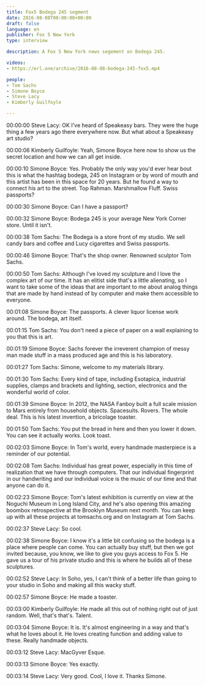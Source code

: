 ```yaml
---
title: Fox5 Bodega 245 segment
date: 2016-08-08T00:00:00+00:00
draft: false
language: en
publisher: Fox 5 New York
type: interview

description: A Fox 5 New York news segement on Bodega 245.

videos:
- https://erl.one/archive/2016-08-08-bodega-245-fox5.mp4

people:
- Tom Sachs
- Simone Boyce
- Steve Lacy
- Kimberly Guilfoyle

---
```


00:00:00 Steve Lacy: OK I've heard of Speakeasy bars. They were the huge thing a few years ago there everywhere now. But what about a Speakeasy art studio?

00:00:06 Kimberly Guilfoyle: Yeah, Simone Boyce here now to show us the secret location and how we can all get inside.

00:00:10 Simone Boyce: Yes. Probably the only way you'd ever hear bout this is what the hashtag bodega, 245 on Instagram or by word of mouth and this artist has been in this space for 20 years. But he found a way to connect his art to the street. Top Rahman. Marshmallow Fluff. Swiss passports?

00:00:30 Simone Boyce: Can I have a passport?

00:00:32 Simone Boyce: Bodega 245 is your average New York Corner store. Until it isn't.

00:00:38 Tom Sachs: The Bodega is a store front of my studio. We sell candy bars and coffee and Lucy cigarettes and Swiss passports.

00:00:46 Simone Boyce: That's the shop owner. Renowned sculptor Tom Sachs.

00:00:50 Tom Sachs: Although I've loved my sculpture and I love the complex art of our time. It has an elitist side that's a little alienating, so I want to take some of the ideas that are important to me about analog things that are made by hand instead of by computer and make them accessible to everyone.

00:01:08 Simone Boyce: The passports. A clever liquor license work around. The bodega, art itself.

00:01:15 Tom Sachs: You don't need a piece of paper on a wall explaining to you that this is art.

00:01:19 Simone Boyce: Sachs forever the irreverent champion of messy man made stuff in a mass produced age and this is his laboratory.

00:01:27 Tom Sachs: Simone, welcome to my materials library.

00:01:30 Tom Sachs: Every kind of tape, including Esotapica, industrial supplies, clamps and brackets and lighting, section, electronics and the wonderful world of color.

00:01:39 Simone Boyce: In 2012, the NASA Fanboy built a full scale mission to Mars entirely from household objects. Spacesuits. Rovers. The whole deal. This is his latest invention, a bricolage toaster.

00:01:50 Tom Sachs: You put the bread in here and then you lower it down. You can see it actually works. Look toast.

00:02:03 Simone Boyce: In Tom's world, every handmade masterpiece is a reminder of our potential.

00:02:08 Tom Sachs: Individual has great power, especially in this time of realization that we have through computers. That our individual fingerprint in our handwriting and our individual voice is the music of our time and that anyone can do it.

00:02:23 Simone Boyce: Tom's latest exhibition is currently on view at the Noguchi Museum in Long Island City, and he's also opening this amazing boombox retrospective at the Brooklyn Museum next month. You can keep up with all these projects at tomsachs.org and on Instagram at Tom Sachs.

00:02:37 Steve Lacy: So cool.

00:02:38 Simone Boyce: I know it's a little bit confusing so the bodega is a place where people can come. You can actually buy stuff, but then we got invited because, you know, we like to give you guys access to Fox 5. He gave us a tour of his private studio and this is where he builds all of these sculptures.

00:02:52 Steve Lacy: In Soho, yes, I can't think of a better life than going to your studio in Soho and making all this wacky stuff.

00:02:57 Simone Boyce: He made a toaster.

00:03:00 Kimberly Guilfoyle: He made all this out of nothing right out of just random. Well, that's that's. Talent.

00:03:04 Simone Boyce: It is. It's almost engineering in a way and that's what he loves about it. He loves creating function and adding value to these. Really handmade objects.

00:03:12 Steve Lacy: MacGyver Esque.

00:03:13 Simone Boyce: Yes exactly.

00:03:14 Steve Lacy: Very good. Cool, I love it. Thanks Simone.